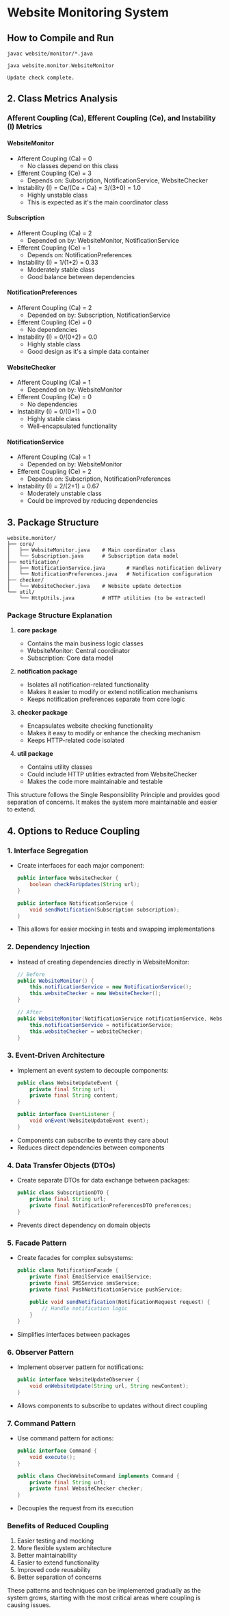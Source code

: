 # Website Monitoring System

## How to Compile and Run

   ```
   javac website/monitor/*.java
   ```

   ```
   java website.monitor.WebsiteMonitor
   ```

   ```
   Update check complete.
   ```

## 2. Class Metrics Analysis

### Afferent Coupling (Ca), Efferent Coupling (Ce), and Instability (I) Metrics

#### WebsiteMonitor
- Afferent Coupling (Ca) = 0
  - No classes depend on this class
- Efferent Coupling (Ce) = 3
  - Depends on: Subscription, NotificationService, WebsiteChecker
- Instability (I) = Ce/(Ce + Ca) = 3/(3+0) = 1.0
  - Highly unstable class
  - This is expected as it's the main coordinator class

#### Subscription
- Afferent Coupling (Ca) = 2
  - Depended on by: WebsiteMonitor, NotificationService
- Efferent Coupling (Ce) = 1
  - Depends on: NotificationPreferences
- Instability (I) = 1/(1+2) = 0.33
  - Moderately stable class
  - Good balance between dependencies

#### NotificationPreferences
- Afferent Coupling (Ca) = 2
  - Depended on by: Subscription, NotificationService
- Efferent Coupling (Ce) = 0
  - No dependencies
- Instability (I) = 0/(0+2) = 0.0
  - Highly stable class
  - Good design as it's a simple data container

#### WebsiteChecker
- Afferent Coupling (Ca) = 1
  - Depended on by: WebsiteMonitor
- Efferent Coupling (Ce) = 0
  - No dependencies
- Instability (I) = 0/(0+1) = 0.0
  - Highly stable class
  - Well-encapsulated functionality

#### NotificationService
- Afferent Coupling (Ca) = 1
  - Depended on by: WebsiteMonitor
- Efferent Coupling (Ce) = 2
  - Depends on: Subscription, NotificationPreferences
- Instability (I) = 2/(2+1) = 0.67
  - Moderately unstable class
  - Could be improved by reducing dependencies

## 3. Package Structure

```
website.monitor/
├── core/
│   ├── WebsiteMonitor.java    # Main coordinator class
│   └── Subscription.java      # Subscription data model
├── notification/
│   ├── NotificationService.java       # Handles notification delivery
│   └── NotificationPreferences.java   # Notification configuration
├── checker/
│   └── WebsiteChecker.java    # Website update detection
└── util/
    └── HttpUtils.java         # HTTP utilities (to be extracted)
```

### Package Structure Explanation

1. **core package**
   - Contains the main business logic classes
   - WebsiteMonitor: Central coordinator
   - Subscription: Core data model

2. **notification package**
   - Isolates all notification-related functionality
   - Makes it easier to modify or extend notification mechanisms
   - Keeps notification preferences separate from core logic

3. **checker package**
   - Encapsulates website checking functionality
   - Makes it easy to modify or enhance the checking mechanism
   - Keeps HTTP-related code isolated

4. **util package**
   - Contains utility classes
   - Could include HTTP utilities extracted from WebsiteChecker
   - Makes the code more maintainable and testable

This structure follows the Single Responsibility Principle and provides good separation of concerns. It makes the system more maintainable and easier to extend. 

## 4. Options to Reduce Coupling

### 1. Interface Segregation
- Create interfaces for each major component:
  ```java
  public interface WebsiteChecker {
      boolean checkForUpdates(String url);
  }
  
  public interface NotificationService {
      void sendNotification(Subscription subscription);
  }
  ```
- This allows for easier mocking in tests and swapping implementations

### 2. Dependency Injection
- Instead of creating dependencies directly in WebsiteMonitor:
  ```java
  // Before
  public WebsiteMonitor() {
      this.notificationService = new NotificationService();
      this.websiteChecker = new WebsiteChecker();
  }
  
  // After
  public WebsiteMonitor(NotificationService notificationService, WebsiteChecker websiteChecker) {
      this.notificationService = notificationService;
      this.websiteChecker = websiteChecker;
  }
  ```

### 3. Event-Driven Architecture
- Implement an event system to decouple components:
  ```java
  public class WebsiteUpdateEvent {
      private final String url;
      private final String content;
  }
  
  public interface EventListener {
      void onEvent(WebsiteUpdateEvent event);
  }
  ```
- Components can subscribe to events they care about
- Reduces direct dependencies between components

### 4. Data Transfer Objects (DTOs)
- Create separate DTOs for data exchange between packages:
  ```java
  public class SubscriptionDTO {
      private final String url;
      private final NotificationPreferencesDTO preferences;
  }
  ```
- Prevents direct dependency on domain objects

### 5. Facade Pattern
- Create facades for complex subsystems:
  ```java
  public class NotificationFacade {
      private final EmailService emailService;
      private final SMSService smsService;
      private final PushNotificationService pushService;
      
      public void sendNotification(NotificationRequest request) {
          // Handle notification logic
      }
  }
  ```
- Simplifies interfaces between packages

### 6. Observer Pattern
- Implement observer pattern for notifications:
  ```java
  public interface WebsiteUpdateObserver {
      void onWebsiteUpdate(String url, String newContent);
  }
  ```
- Allows components to subscribe to updates without direct coupling

### 7. Command Pattern
- Use command pattern for actions:
  ```java
  public interface Command {
      void execute();
  }
  
  public class CheckWebsiteCommand implements Command {
      private final String url;
      private final WebsiteChecker checker;
  }
  ```
- Decouples the request from its execution

### Benefits of Reduced Coupling
1. Easier testing and mocking
2. More flexible system architecture
3. Better maintainability
4. Easier to extend functionality
5. Improved code reusability
6. Better separation of concerns

These patterns and techniques can be implemented gradually as the system grows, starting with the most critical areas where coupling is causing issues. 